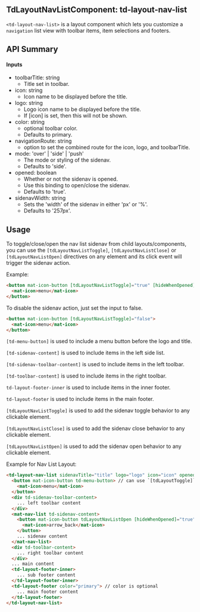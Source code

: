 ## TdLayoutNavListComponent: td-layout-nav-list

`<td-layout-nav-list>` is a layout component which lets you customize a `navigation` list view with toolbar items, item selections and footers.


## API Summary

#### Inputs

+ toolbarTitle: string
  + Title set in toolbar.
+ icon: string
  + Icon name to be displayed before the title.
+ logo: string
  + Logo icon name to be displayed before the title. 
  + If [icon] is set, then this will not be shown.
+ color:  string
  + optional toolbar color. 
  + Defaults to primary.
+ navigationRoute: string
  + option to set the combined route for the icon, logo, and toolbarTitle.
+ mode: 'over' | 'side' | 'push'
  + The mode or styling of the sidenav. 
  + Defaults to 'side'.
+ opened: boolean
  + Whether or not the sidenav is opened. 
  + Use this binding to open/close the sidenav. 
  + Defaults to 'true'.
+ sidenavWidth: string
  + Sets the 'width' of the sidenav in either 'px' or '%'. 
  + Defaults to '257px'.

## Usage

To toggle/close/open the nav list sidenav from child layouts/components, you can use the `[tdLayoutNavListToggle]`, `[tdLayoutNavListClose]` or `[tdLayoutNavListOpen]` directives on any element and its click event will trigger the sidenav action.

Example:

```html
<button mat-icon-button [tdLayoutNavListToggle]="true" [hideWhenOpened]="true"> // or tdLayoutNavListOpen / tdLayoutNavListClose
  <mat-icon>menu</mat-icon>
</button>
```

To disable the sidenav action, just set the input to false.

```html
<button mat-icon-button [tdLayoutNavListToggle]="false">
  <mat-icon>menu</mat-icon>
</button>
```

`[td-menu-button]` is used to include a menu button before the logo and title.

`[td-sidenav-content]` is used to include items in the left side list.

`[td-sidenav-toolbar-content]` is used to include items in the left toolbar.

`[td-toolbar-content]` is used to include items in the right toolbar.

`td-layout-footer-inner` is used to include items in the inner footer.

`td-layout-footer` is used to include items in the main footer.

`[tdLayoutNavListToggle]` is used to add the sidenav toggle behavior to any clickable element.

`[tdLayoutNavListClose]` is used to add the sidenav close behavior to any clickable element.

`[tdLayoutNavListOpen]` is used to add the sidenav open behavior to any clickable element.

Example for Nav List Layout:

```html
<td-layout-nav-list sidenavTitle="title" logo="logo" icon="icon" opened="true" mode="side" sidenavWidth="350px" color="primary" navigationRoute="/">
  <button mat-icon-button td-menu-button> // can use `[tdLayoutToggle]` to toggle main sidenav
    <mat-icon>menu</mat-icon>
  </button>
  <div td-sidenav-toolbar-content>
    ... left toolbar content
  </div>
  <mat-nav-list td-sidenav-content>
    <button mat-icon-button tdLayoutNavListOpen [hideWhenOpened]="true">
      <mat-icon>arrow_back</mat-icon>
    </button>
    ... sidenav content
  </mat-nav-list>
  <div td-toolbar-content>
    ... right toolbar content
  </div>
  ... main content
  <td-layout-footer-inner>
    ... sub footer content
  </td-layout-footer-inner>
  <td-layout-footer color="primary"> // color is optional
    ... main footer content
  </td-layout-footer>
</td-layout-nav-list>
```

